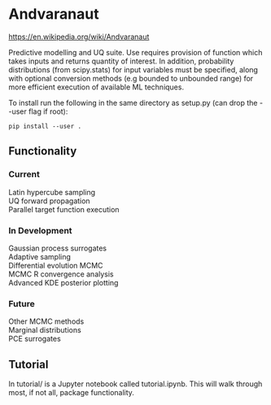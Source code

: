 # Andvaranaut

https://en.wikipedia.org/wiki/Andvaranaut  

Predictive modelling and UQ suite. Use requires provision of function which takes inputs and returns quantity of interest. In addition, probability distributions (from scipy.stats) for input variables must be specified, along with optional conversion methods (e.g bounded to unbounded range) for more efficient execution of available ML techniques.

To install run the following in the same directory as setup.py (can drop the --user flag if root):  

`pip install --user .`

## Functionality

### Current

Latin hypercube sampling  
UQ forward propagation  
Parallel target function execution

### In Development

Gaussian process surrogates  
Adaptive sampling  
Differential evolution MCMC  
MCMC R convergence analysis  
Advanced KDE posterior plotting  

### Future

Other MCMC methods  
Marginal distributions  
PCE surrogates  

## Tutorial

In tutorial/ is a Jupyter notebook called tutorial.ipynb. This will walk through most, if not all, package functionality.
